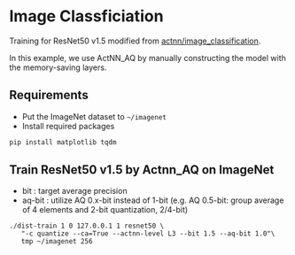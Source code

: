 # Image Classficiation
Training for ResNet50 v1.5 modified from [actnn/image_classification](https://github.com/ucbrise/actnn/tree/main/image_classification).

In this example, we use ActNN_AQ by manually constructing the model with the memory-saving layers.

## Requirements
- Put the ImageNet dataset to `~/imagenet`
- Install required packages
```bash
pip install matplotlib tqdm
```

## Train ResNet50 v1.5 by Actnn_AQ on ImageNet 
- bit : target average precision
- aq-bit : utilize AQ 0.x-bit instead of 1-bit (e.g. AQ 0.5-bit: group average of 4 elements and 2-bit quantization, 2/4-bit)
```
./dist-train 1 0 127.0.0.1 1 resnet50 \
   "-c quantize --ca=True --actnn-level L3 --bit 1.5 --aq-bit 1.0"\
   tmp ~/imagenet 256
```
